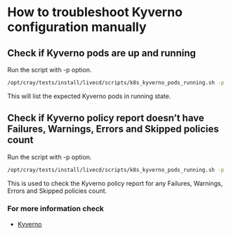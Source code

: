 # How to troubleshoot Kyverno configuration manually

## Check if Kyverno pods are up and running

Run the script with -p option.

```bash
/opt/cray/tests/install/livecd/scripts/k8s_kyverno_pods_running.sh -p

```

This will list the expected Kyverno pods in running state.

## Check if Kyverno policy report doesn’t have Failures, Warnings, Errors and Skipped policies count

Run the script with -p option.

```bash
/opt/cray/tests/install/livecd/scripts/k8s_kyverno_pods_running.sh -p
```

This is used to check the Kyverno policy report for any Failures, Warnings, Errors and Skipped policies count.

### For more information check

* [Kyverno](../kubernetes/Kyverno.md)
